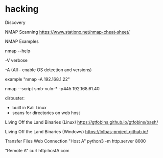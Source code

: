 # hacking

Discovery 

NMAP Scanning
https://www.stationx.net/nmap-cheat-sheet/

NMAP Examples

nmap --help

-V verbose

-A (All - enable OS detection and versions)

example "nmap -A 192.168.1.22"

nmap --script smb-vuln-* -p445 192.168.61.40 



dirbuster:
- built in Kali Linux
- scans for directories on web host

Living Off the Land Binaries (Linux)
https://gtfobins.github.io/gtfobins/bash/

Living Off the Land Binaries (Windows)
https://lolbas-project.github.io/

Transfer Files Web Connection
"Host A"
python3 -m http.server 8000

"Remote A"
curl http:hostA.com 


